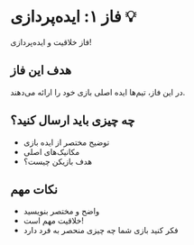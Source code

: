# فاز ۱: ایده‌پردازی 💡

فاز خلاقیت و ایده‌پردازی!

## هدف این فاز

در این فاز، تیم‌ها ایده اصلی بازی خود را ارائه می‌دهند.

## چه چیزی باید ارسال کنید؟

- توضیح مختصر از ایده بازی
- مکانیک‌های اصلی
- هدف بازیکن چیست؟

## نکات مهم

- واضح و مختصر بنویسید
- خلاقیت مهم است!
- فکر کنید بازی شما چه چیزی منحصر به فرد دارد
